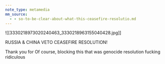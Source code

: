 ```yaml
---
note_type: metamedia
mm_source:
  - - so-to-be-clear-about-what-this-ceasefire-resolutio.md
---
```


![[3330218973020240463_3330218963155040428.jpg]]

RUSSIA & CHINA VETO
CEASEFIRE RESOLUTION!

Thank you for Of course,
blocking this that was
genocide resolution fucking ridiculous


